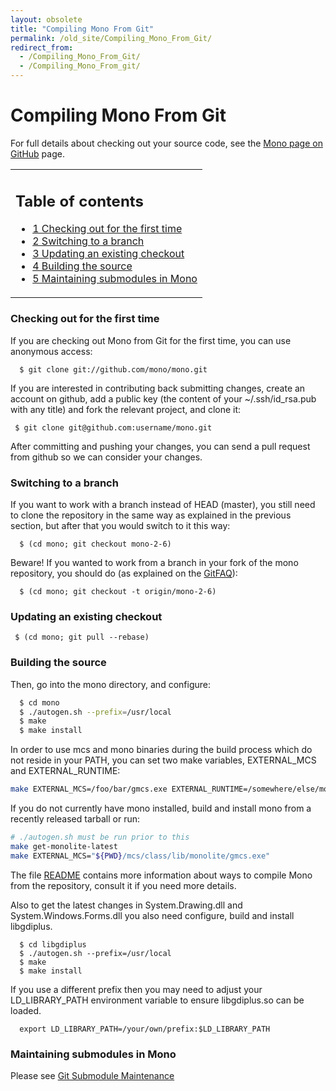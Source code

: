 ```yaml
---
layout: obsolete
title: "Compiling Mono From Git"
permalink: /old_site/Compiling_Mono_From_Git/
redirect_from:
  - /Compiling_Mono_From_Git/
  - /Compiling_Mono_From_git/
---
```


Compiling Mono From Git
=======================

For full details about checking out your source code, see the [Mono page on GitHub](http://github.com/mono) page.

<table>
<col width="100%" />
<tbody>
<tr class="odd">
<td align="left"><h2>Table of contents</h2>
<ul>
<li><a href="#Checking_out_for_the_first_time">1 Checking out for the first time</a></li>
<li><a href="#Switching_to_a_branch">2 Switching to a branch</a></li>
<li><a href="#Updating_an_existing_checkout">3 Updating an existing checkout</a></li>
<li><a href="#Building_the_source">4 Building the source</a></li>
<li><a href="#Maintaining_submodules_in_Mono">5 Maintaining submodules in Mono</a></li>
</ul></td>
</tr>
</tbody>
</table>

### Checking out for the first time

If you are checking out Mono from Git for the first time, you can use anonymous access:

      $ git clone git://github.com/mono/mono.git

If you are interested in contributing back submitting changes, create an account on github, add a public key (the content of your \~/.ssh/id\_rsa.pub with any title) and fork the relevant project, and clone it:

     $ git clone git@github.com:username/mono.git

After committing and pushing your changes, you can send a pull request from github so we can consider your changes.

### Switching to a branch

If you want to work with a branch instead of HEAD (master), you still need to clone the repository in the same way as explained in the previous section, but after that you would switch to it this way:

      $ (cd mono; git checkout mono-2-6) 

Beware! If you wanted to work from a branch in your fork of the mono repository, you should do (as explained on the [GitFAQ]({{site.github.url}}/old_site/GitFAQ "GitFAQ")):

      $ (cd mono; git checkout -t origin/mono-2-6) 

### Updating an existing checkout

     $ (cd mono; git pull --rebase)

### Building the source

Then, go into the mono directory, and configure:

``` bash
  $ cd mono
  $ ./autogen.sh --prefix=/usr/local
  $ make
  $ make install
```

In order to use mcs and mono binaries during the build process which do not reside in your PATH, you can set two make variables, EXTERNAL\_MCS and EXTERNAL\_RUNTIME:

``` bash
make EXTERNAL_MCS=/foo/bar/gmcs.exe EXTERNAL_RUNTIME=/somewhere/else/mono
```

If you do not currently have mono installed, build and install mono from a recently released tarball or run:

``` bash
# ./autogen.sh must be run prior to this
make get-monolite-latest
make EXTERNAL_MCS="${PWD}/mcs/class/lib/monolite/gmcs.exe"
```

The file [README](http://github.com/mono/mono/blob/master/README) contains more information about ways to compile Mono from the repository, consult it if you need more details.

Also to get the latest changes in System.Drawing.dll and System.Windows.Forms.dll you also need configure, build and install libgdiplus.

      $ cd libgdiplus
      $ ./autogen.sh --prefix=/usr/local
      $ make
      $ make install

If you use a different prefix then you may need to adjust your LD\_LIBRARY\_PATH environment variable to ensure libgdiplus.so can be loaded.

      export LD_LIBRARY_PATH=/your/own/prefix:$LD_LIBRARY_PATH

### Maintaining submodules in Mono

Please see [Git Submodule Maintenance]({{site.github.url}}/old_site/Git_Submodule_Maintenance "Git Submodule Maintenance")

